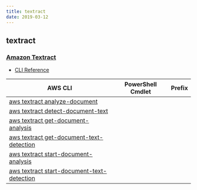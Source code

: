 ```yaml
---
title: textract
date: 2019-03-12
---
```


## textract

### [Amazon Textract](https://aws.amazon.com/textract/)

* [CLI Reference](https://docs.aws.amazon.com/cli/latest/reference/textract/index.html)

|AWS CLI|PowerShell Cmdlet|Prefix|
|----|----|:--:|
|[aws textract analyze-document](https://docs.aws.amazon.com/cli/latest/reference/textract/analyze-document.html)|||
|[aws textract detect-document-text](https://docs.aws.amazon.com/cli/latest/reference/textract/detect-document-text.html)|||
|[aws textract get-document-analysis](https://docs.aws.amazon.com/cli/latest/reference/textract/get-document-analysis.html)|||
|[aws textract get-document-text-detection](https://docs.aws.amazon.com/cli/latest/reference/textract/get-document-text-detection.html)|||
|[aws textract start-document-analysis](https://docs.aws.amazon.com/cli/latest/reference/textract/start-document-analysis.html)|||
|[aws textract start-document-text-detection](https://docs.aws.amazon.com/cli/latest/reference/textract/start-document-text-detection.html)|||

